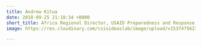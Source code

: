 ```yaml
---
title: Andrew Kitua
date: 2018-09-25 21:18:34 +0000
short_title: Africa Regional Director, USAID Preparedness and Response project
image: https://res.cloudinary.com/csisideaslab/image/upload/v1537475623/health-commission/Anon.jpg

---
```

